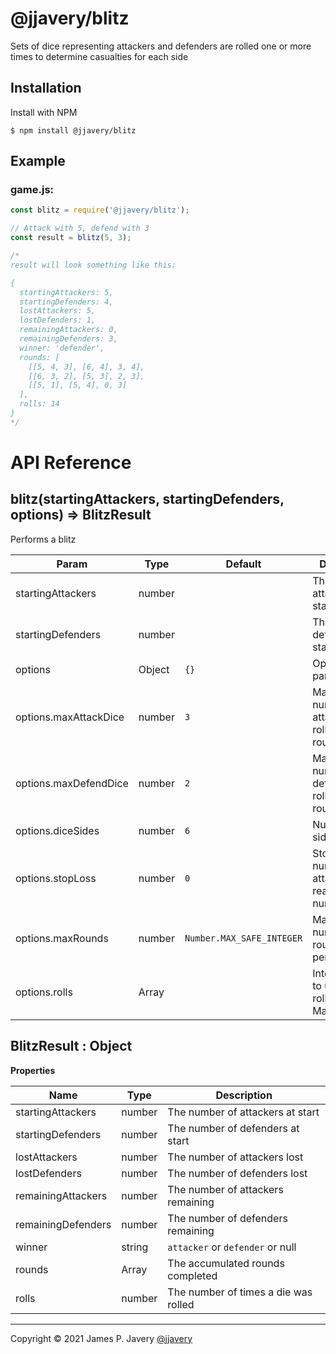 # @jjavery/blitz

Sets of dice representing attackers and defenders are rolled one or more times to determine casualties for each side

## Installation

Install with NPM

```shell
$ npm install @jjavery/blitz
```

## Example

### game.js:

```javascript
const blitz = require('@jjavery/blitz');

// Attack with 5, defend with 3
const result = blitz(5, 3);

/*
result will look something like this:

{
  startingAttackers: 5,
  startingDefenders: 4,
  lostAttackers: 5,
  lostDefenders: 1,
  remainingAttackers: 0,
  remainingDefenders: 3,
  winner: 'defender',
  rounds: [
    [[5, 4, 3], [6, 4], 3, 4],
    [[6, 3, 2], [5, 3], 2, 3],
    [[5, 1], [5, 4], 0, 3]
  ],
  rolls: 14
}
*/

```

# API Reference


## blitz(startingAttackers, startingDefenders, options) ⇒ BlitzResult
Performs a blitz


| Param | Type | Default | Description |
| --- | --- | --- | --- |
| startingAttackers | number |  | The number of attackers to start with |
| startingDefenders | number |  | The number of defenders to start with |
| options | Object | `{}` | Optional parameters |
| options.maxAttackDice | number | `3` | Maximum number of attacker dice rolled during a round |
| options.maxDefendDice | number | `2` | Maximum number of defender dice rolled during a round |
| options.diceSides | number | `6` | Number of sides per die |
| options.stopLoss | number | `0` | Stop when the number of attackers has reached this number |
| options.maxRounds | number | `Number.MAX_SAFE_INTEGER` | Maximum number of rounds to perform |
| options.rolls | Array |  | Integer array to use for dice rolls instead of Math.random() |

## BlitzResult : Object
**Properties**

| Name | Type | Description |
| --- | --- | --- |
| startingAttackers | number | The number of attackers at start |
| startingDefenders | number | The number of defenders at start |
| lostAttackers | number | The number of attackers lost |
| lostDefenders | number | The number of defenders lost |
| remainingAttackers | number | The number of attackers remaining |
| remainingDefenders | number | The number of defenders remaining |
| winner | string | `attacker` or `defender` or null |
| rounds | Array | The accumulated rounds completed |
| rolls | number | The number of times a die was rolled |


---

Copyright &copy; 2021 James P. Javery [@jjavery](https://github.com/jjavery)
